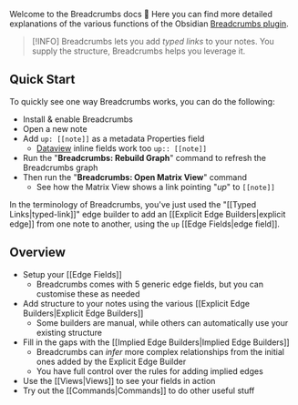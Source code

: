 Welcome to the Breadcrumbs docs 🍞 Here you can find more detailed explanations of the various functions of the Obsidian [Breadcrumbs plugin](https://github.com/SkepticMystic/breadcrumbs).

> [!INFO]
> Breadcrumbs lets you add _typed links_ to your notes. You supply the structure, Breadcrumbs helps you leverage it.

## Quick Start

To quickly see one way Breadcrumbs works, you can do the following:

- Install & enable Breadcrumbs
- Open a new note
- Add `up: [[note]]` as a metadata Properties field
	- [Dataview](http://blacksmithgu.github.io/obsidian-dataview/) inline fields work too `up:: [[note]]`
- Run the "**Breadcrumbs: Rebuild Graph**" command to refresh the Breadcrumbs graph
- Then run the "**Breadcrumbs: Open Matrix View**" command
	- See how the Matrix View shows a link pointing "_up_" to `[[note]]`

In the terminology of Breadcrumbs, you've just used the "[[Typed Links|typed-link]]" edge builder to add an [[Explicit Edge Builders|explicit edge]] from one note to another, using the `up` [[Edge Fields|edge field]].

## Overview

- Setup your [[Edge Fields]]
	- Breadcrumbs comes with 5 generic edge fields, but you can customise these as needed
- Add structure to your notes using the various [[Explicit Edge Builders|Explicit Edge Builders]]
	- Some builders are manual, while others can automatically use your existing structure
- Fill in the gaps with the [[Implied Edge Builders|Implied Edge Builders]]
	- Breadcrumbs can _infer_ more complex relationships from the initial ones added by the Explicit Edge Builder
	- You have full control over the rules for adding implied edges
- Use the [[Views|Views]] to see your fields in action
- Try out the [[Commands|Commands]] to do other useful stuff
